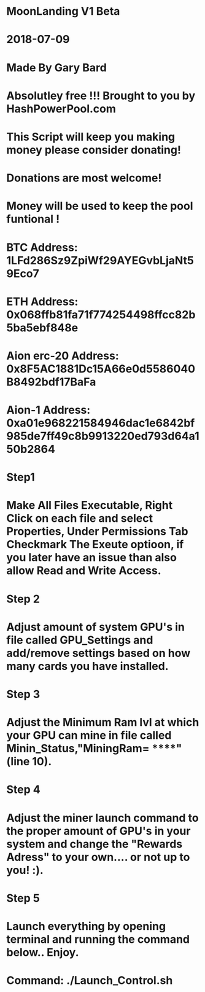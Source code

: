 # MoonLanding V1 Beta
# 2018-07-09
# Made By Gary Bard 
# Absolutley free !!! Brought to you by HashPowerPool.com
# This Script will keep you making money please consider donating!

# Donations are most welcome!
# Money will be used to keep the pool funtional !
# BTC Address: 1LFd286Sz9ZpiWf29AYEGvbLjaNt59Eco7
# ETH Address: 0x068ffb81fa71f774254498ffcc82b5ba5ebf848e
# Aion erc-20 Address: 0x8F5AC1881Dc15A66e0d5586040B8492bdf17BaFa
# Aion-1 Address: 0xa01e968221584946dac1e6842bf985de7ff49c8b9913220ed793d64a150b2864

# Step1
# Make All Files Executable, Right Click on each file and select Properties, Under Permissions Tab Checkmark The Exeute optioon, if you later have an issue than also allow Read and Write Access.

# Step 2
# Adjust amount of system GPU's in file called GPU_Settings and add/remove settings based on how many cards you have installed.

# Step 3
# Adjust the Minimum Ram lvl at which your GPU can mine in file called Minin_Status,"MiningRam= ****" (line 10).

# Step 4
# Adjust the miner launch command to the proper amount of GPU's in your system and change the "Rewards Adress" to your own.... or not up to you! :).

# Step 5
# Launch everything by opening terminal and running the command below.. Enjoy.

# Command: ./Launch_Control.sh



